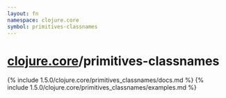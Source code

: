 ```yaml
---
layout: fn
namespace: clojure.core
symbol: primitives-classnames
---
```


# [clojure.core](../)/primitives-classnames

{% include 1.5.0/clojure.core/primitives_classnames/docs.md %}
{% include 1.5.0/clojure.core/primitives_classnames/examples.md %}

